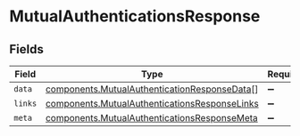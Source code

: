 # MutualAuthenticationsResponse


## Fields

| Field                                                                                                      | Type                                                                                                       | Required                                                                                                   | Description                                                                                                |
| ---------------------------------------------------------------------------------------------------------- | ---------------------------------------------------------------------------------------------------------- | ---------------------------------------------------------------------------------------------------------- | ---------------------------------------------------------------------------------------------------------- |
| `data`                                                                                                     | [components.MutualAuthenticationResponseData](../../models/shared/mutualauthenticationresponsedata.md)[]   | :heavy_minus_sign:                                                                                         | N/A                                                                                                        |
| `links`                                                                                                    | [components.MutualAuthenticationsResponseLinks](../../models/shared/mutualauthenticationsresponselinks.md) | :heavy_minus_sign:                                                                                         | N/A                                                                                                        |
| `meta`                                                                                                     | [components.MutualAuthenticationsResponseMeta](../../models/shared/mutualauthenticationsresponsemeta.md)   | :heavy_minus_sign:                                                                                         | N/A                                                                                                        |